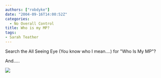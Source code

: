 ```yaml
---
authors: ["robdyke"]
date: "2004-09-16T14:00:52Z"
categories:
  - No Overall Control
title: Who is my MP?
tags:
- Sarah Teather
---
```

Search the All Seeing Eye (You know who I mean....) for "Who Is My MP"?

And.....

![](http://www.theglobalvoyage.com/robdyke/whoismymp.jpg)
